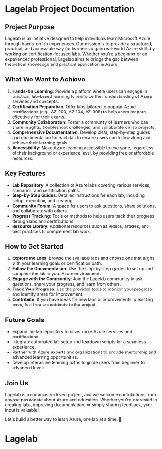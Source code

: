 # Lagelab Project Documentation

## Project Purpose

Lagelab is an initiative designed to help individuals learn Microsoft Azure through hands-on lab experiences. Our mission is to provide a structured, practical, and accessible way for learners to gain real-world Azure skills by working on certification-focused labs. Whether you're a beginner or an experienced professional, Lagelab aims to bridge the gap between theoretical knowledge and practical application in Azure.

## What We Want to Achieve

1. **Hands-On Learning**: Provide a platform where users can engage in practical, lab-based learning to reinforce their understanding of Azure services and concepts.
2. **Certification Preparation**: Offer labs tailored to popular Azure certifications (e.g., AZ-900, AZ-104, AZ-305) to help users prepare effectively for their exams.
3. **Community Collaboration**: Foster a community of learners who can share insights, troubleshoot challenges, and collaborate on lab projects.
4. **Comprehensive Documentation**: Develop clear, step-by-step guides and documentation for each lab to ensure users can follow along and achieve their learning goals.
5. **Accessibility**: Make Azure learning accessible to everyone, regardless of their background or experience level, by providing free or affordable resources.

## Key Features

- **Lab Repository**: A collection of Azure labs covering various services, scenarios, and certification paths.
- **Step-by-Step Guides**: Detailed instructions for each lab, including setup, execution, and cleanup.
- **Community Forum**: A space for users to ask questions, share solutions, and collaborate with others.
- **Progress Tracking**: Tools or methods to help users track their progress through labs and certifications.
- **Resource Library**: Additional resources such as videos, articles, and best practices to complement lab work.

## How to Get Started

1. **Explore the Labs**: Browse the available labs and choose one that aligns with your learning goals or certification path.
2. **Follow the Documentation**: Use the step-by-step guides to set up and complete the lab in your Azure environment.
3. **Engage with the Community**: Join the Lagelab community to ask questions, share your progress, and learn from others.
4. **Track Your Progress**: Use the provided tools to monitor your progress and identify areas for improvement.
5. **Contribute**: If you have ideas for new labs or improvements to existing ones, feel free to contribute to the project.

## Future Goals

- Expand the lab repository to cover more Azure services and certifications.
- Integrate automated lab setup and teardown scripts for a seamless experience.
- Partner with Azure experts and organizations to provide mentorship and advanced learning opportunities.
- Develop interactive learning paths to guide users from beginner to advanced levels.

## Join Us

Lagelab is a community-driven project, and we welcome contributions from anyone passionate about Azure and education. Whether you're interested in creating labs, improving documentation, or simply sharing feedback, your input is valuable!

Let's build a better way to learn Azure, one lab at a time. 🚀


# Lagelab
